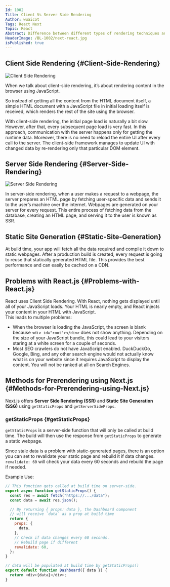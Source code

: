 ```yaml
---
Id: 1002
Title: Client Vs Server Side Rendering
Author: wuaicot
Tags: React Next
Topic: React
Abstract: Difference between different types of rendering techniques and advantage of Next.js over React.js.
HeaderImage: /BL-1002/next-react.jpg
isPublished: true
---
```


## Client Side Rendering {#Client-Side-Rendering}

![Client Side Rendering](/BL-1002/csr.png)

When we talk about client-side rendering, it’s about rendering content in the browser using JavaScript.

So instead of getting all the content from the HTML document itself, a simple HTML document with a JavaScript file in initial loading itself is received, which renders the rest of the site using the browser.

With client-side rendering, the initial page load is naturally a bit slow. However, after that, every subsequent page load is very fast. In this approach, communication with the server happens only for getting the runtime data. Moreover, there is no need to reload the entire UI after every call to the server. The client-side framework manages to update UI with changed data by re-rendering only that particular DOM element.

## Server Side Rendering {#Server-Side-Rendering}

![Server Side Rendering](/BL-1002/ssr.png)

In server-side rendering, when a user makes a request to a webpage, the server prepares an HTML page by fetching user-specific data and sends it to the user’s machine over the internet. Webpages are generated on your server for every request. This entire process of fetching data from the database, creating an HTML page, and serving it to the user is known as SSR.

## Static Site Generation {#Static-Site-Generation}

At build time, your app will fetch all the data required and compile it down to static webpages. After a production build is created, every request is going to reuse that statically generated HTML file. This provides the best performance and can easily be cached on a CDN.

## Problems with React.js {#Problems-with-React.js}

React uses Client Side Rendering. With React, nothing gets displayed until all of your JavaScript loads. Your HTML is nearly empty, and React injects your content in your HTML with JavaScript.  
This leads to multiple problems:

- When the browser is loading the JavaScript, the screen is blank because `<div id="root"></div>` does not show anything. Depending on the size of your JavaScript bundle, this could lead to your visitors staring at a white screen for a couple of seconds.
- Most SEO crawlers do not have JavaScript enabled. DuckDuckGo, Google, Bing, and any other search engine would not actually know what is on your website since it requires JavaScript to display the content. You will not be ranked at all on Search Engines.

## Methods for Prerendering using Next.js {#Methods-for-Prerendering-using-Next.js}

Next.js offers **Server Side Rendering (SSR)** and **Static Site Generation (SSG)** using `getStaticProps` and `getServerSideProps`.

### getStaticProps {#getStaticProps}

`getStaticProps` is a server-side function that will only be called at build time. The build will then use the response from `getStaticProps` to generate a static webpage.

Since stale data is a problem with static-generated pages, there is an option you can set to revalidate your static page and rebuild it if data changes. `revalidate: 60` will check your data every 60 seconds and rebuild the page if needed.

Example Use:

```javascript
// This function gets called at build time on server-side.
export async function getStaticProps() {
  const res = await fetch("https://.../data");
  const data = await res.json();

  // By returning { props: data }, the Dashboard component
  // will receive `data` as a prop at build time
  return {
    props: {
      data,
    },
    // Check if data changes every 60 seconds.
    // Rebuild page if different
    revalidate: 60,
  };
}

// data will be populated at build time by getStaticProps()
export default function Dashboard({ data }) {
  return <div>{data}</div>;
}

